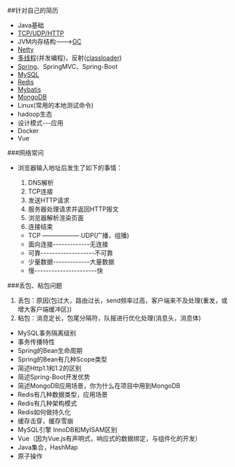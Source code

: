 ##针对自己的简历
* Java基础
* [TCP/UDP/HTTP](note0522(网络).md)
* JVM内存结构--->[GC](../JVMTest/noteGC.md)
* [Netty](netty篇.md)
* [多线程](../ThreadTest/note.md)(并发编程)，反射([classloader](node0415(classloader).md))
* [Spring](node0411(Spring).md)、SpringMVC、Spring-Boot
* [MySQL](node0410(MySQL).md)
* [Redis](note0425(Redis).md)
* [Mybatis](note0523(Mybatis).md)
* [MongoDB](note0507(mongo).md)
* Linux(常用的本地测试命令)
* hadoop生态
* 设计模式---应用
* Docker
* Vue

###网络常问

* 浏览器输入地址后发生了如下的事情：
    1. DNS解析
    2. TCP连接
    3. 发送HTTP请求
    4. 服务器处理请求并返回HTTP报文
    5. 浏览器解析渲染页面
    6. 连接结束
    
  * TCP   ——————   UDP(广播，组播)
  * 面向连接-------------无连接
  * 可靠-------------------不可靠
  * 少量数据-------------大量数据
  * 慢----------------------快
  
###丢包、粘包问题
1. 丢包：原因(包过大，路由过长，send频率过高，客户端来不及处理(重发，或增大客户端缓冲区))
2. 粘包：消息定长，包尾分隔符，队报进行优化处理(消息头，消息体)



* MySQL事务隔离级别
* 事务传播特性
* Spring的Bean生命周期
* Spring的Bean有几种Scope类型
* 简述Http1.1和1.2的区别
* 简述Spring-Boot开发优势
* 简述MongoDB应用场景，你为什么在项目中用到MongoDB
* Redis有几种数据类型，应用场景
* Redis有几种架构模式
* Redis如何做持久化
* 缓存击穿，缓存雪崩
* MySQL引擎 InnoDB和MyISAM区别
* Vue（因为Vue.js有声明式，响应式的数据绑定，与组件化的开发）
* Java集合，HashMap
* 原子操作

